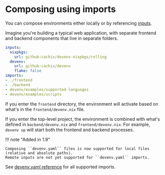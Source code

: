# Composing using imports

You can compose environments either locally or by referencing [inputs](inputs.md).

Imagine you're building a typical web application, with separate frontend and backend components
that live in separate folders.

```yaml title="devenv.yaml"
inputs:
  nixpkgs:
    url: github:cachix/devenv-nixpkgs/rolling
  devenv:
    url: github:cachix/devenv
    flake: false
imports:
- ./frontend
- ./backend
- devenv/examples/supported-languages
- devenv/examples/scripts
```

If you enter the ``frontend`` directory, the environment will activate based on what's in the ``frontend/devenv.nix`` file.

If you enter the top-level project, the environment is combined with what's defined in ``backend/devenv.nix`` and ``frontend/devenv.nix``.
For example, ``devenv up`` will start both the frontend and backend processes.

!!! note "Added in 1.9"

    Composing ``devenv.yaml`` files is now supported for local files (relative and absolute paths).
    Remote inputs are not yet supported for ``devenv.yaml`` imports.

See [devenv.yaml reference](reference/yaml-options.md#an-extensive-example) for all supported imports.
